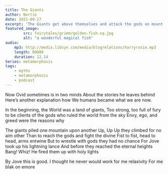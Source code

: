 ```yaml
---
title: The Giants
author: Bertie
date: 2021-09-27
excerpt: 'The Giants get above themselves and attack the gods on mount Olympus'
featured_image: 
        src: fairytales/grimm/golden-fish-sq.jpg
        alt: "a wonderful magical fish"       
audio:
    mp3: http://media.libsyn.com/media/blogrelations/harryrosie.mp3
    length: 09080
    duration: 12.14
Series: metamorphosis 
tags: 
    - myths
    - metamorphosis
    - podcast
---
```


Now Ovid sometimes is in two minds
About the stories he leaves behind
Here’s another explanation how
We humans became what we are now.

In the beginning, the World was a land of giants,
Too strong, too full of fury to be clients
of the gods who ruled the world from the sky
Envy, ego, and greed were the reasons why

The giants piled  one mountain upon another
Up, Up Up they climbed for no aim other
Than to reach the gods and fight the divine
Fist to fist, head to head, arms entwine
But to wrestle with gods they had no chance
For Jove took up his lightning lance
And before they reached the eternal heights
Bang! Whiz! He fired them up with holy lights

By Jove this is good.
I thought he never would
work for me relaxivity
For me blak on emore
